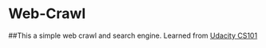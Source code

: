 # Web-Crawl
##This a simple web crawl and search engine. Learned from [Udacity CS101](https://www.udacity.com/courses/cs101)
